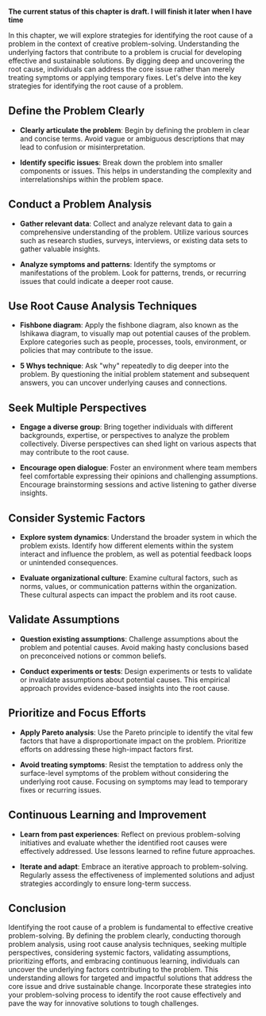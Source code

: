 **The current status of this chapter is draft. I will finish it later when I have time**

In this chapter, we will explore strategies for identifying the root cause of a problem in the context of creative problem-solving. Understanding the underlying factors that contribute to a problem is crucial for developing effective and sustainable solutions. By digging deep and uncovering the root cause, individuals can address the core issue rather than merely treating symptoms or applying temporary fixes. Let's delve into the key strategies for identifying the root cause of a problem.

Define the Problem Clearly
--------------------------

* **Clearly articulate the problem**: Begin by defining the problem in clear and concise terms. Avoid vague or ambiguous descriptions that may lead to confusion or misinterpretation.

* **Identify specific issues**: Break down the problem into smaller components or issues. This helps in understanding the complexity and interrelationships within the problem space.

Conduct a Problem Analysis
--------------------------

* **Gather relevant data**: Collect and analyze relevant data to gain a comprehensive understanding of the problem. Utilize various sources such as research studies, surveys, interviews, or existing data sets to gather valuable insights.

* **Analyze symptoms and patterns**: Identify the symptoms or manifestations of the problem. Look for patterns, trends, or recurring issues that could indicate a deeper root cause.

Use Root Cause Analysis Techniques
----------------------------------

* **Fishbone diagram**: Apply the fishbone diagram, also known as the Ishikawa diagram, to visually map out potential causes of the problem. Explore categories such as people, processes, tools, environment, or policies that may contribute to the issue.

* **5 Whys technique**: Ask "why" repeatedly to dig deeper into the problem. By questioning the initial problem statement and subsequent answers, you can uncover underlying causes and connections.

Seek Multiple Perspectives
--------------------------

* **Engage a diverse group**: Bring together individuals with different backgrounds, expertise, or perspectives to analyze the problem collectively. Diverse perspectives can shed light on various aspects that may contribute to the root cause.

* **Encourage open dialogue**: Foster an environment where team members feel comfortable expressing their opinions and challenging assumptions. Encourage brainstorming sessions and active listening to gather diverse insights.

Consider Systemic Factors
-------------------------

* **Explore system dynamics**: Understand the broader system in which the problem exists. Identify how different elements within the system interact and influence the problem, as well as potential feedback loops or unintended consequences.

* **Evaluate organizational culture**: Examine cultural factors, such as norms, values, or communication patterns within the organization. These cultural aspects can impact the problem and its root cause.

Validate Assumptions
--------------------

* **Question existing assumptions**: Challenge assumptions about the problem and potential causes. Avoid making hasty conclusions based on preconceived notions or common beliefs.

* **Conduct experiments or tests**: Design experiments or tests to validate or invalidate assumptions about potential causes. This empirical approach provides evidence-based insights into the root cause.

Prioritize and Focus Efforts
----------------------------

* **Apply Pareto analysis**: Use the Pareto principle to identify the vital few factors that have a disproportionate impact on the problem. Prioritize efforts on addressing these high-impact factors first.

* **Avoid treating symptoms**: Resist the temptation to address only the surface-level symptoms of the problem without considering the underlying root cause. Focusing on symptoms may lead to temporary fixes or recurring issues.

Continuous Learning and Improvement
-----------------------------------

* **Learn from past experiences**: Reflect on previous problem-solving initiatives and evaluate whether the identified root causes were effectively addressed. Use lessons learned to refine future approaches.

* **Iterate and adapt**: Embrace an iterative approach to problem-solving. Regularly assess the effectiveness of implemented solutions and adjust strategies accordingly to ensure long-term success.

Conclusion
----------

Identifying the root cause of a problem is fundamental to effective creative problem-solving. By defining the problem clearly, conducting thorough problem analysis, using root cause analysis techniques, seeking multiple perspectives, considering systemic factors, validating assumptions, prioritizing efforts, and embracing continuous learning, individuals can uncover the underlying factors contributing to the problem. This understanding allows for targeted and impactful solutions that address the core issue and drive sustainable change. Incorporate these strategies into your problem-solving process to identify the root cause effectively and pave the way for innovative solutions to tough challenges.
